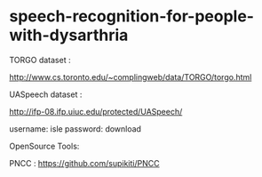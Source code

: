 # speech-recognition-for-people-with-dysarthria

TORGO dataset :

http://www.cs.toronto.edu/~complingweb/data/TORGO/torgo.html

UASpeech dataset :

http://ifp-08.ifp.uiuc.edu/protected/UASpeech/

username: isle
password: download

OpenSource Tools:

PNCC : https://github.com/supikiti/PNCC

